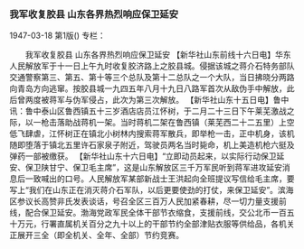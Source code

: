 ### 我军收复胶县  山东各界热烈响应保卫延安

1947-03-18
第1版()
专栏：

　　我军收复胶县
    山东各界热烈响应保卫延安
    【新华社山东前线十六日电】华东人民解放军于十一日上午九时收复胶济路上之胶县城。侵据该城之蒋介石特务部队交通警察第三、第五、第十等三个总队及第十二总队之一个大队，当日拂晓分两路向青岛方向逃窜。按胶县城一九四五年八月十九日八路军首次从敌伪手中解放，此后曾两度被蒋军与伪军侵占，此次为第三次解放。
    【新华社山东十五日电】鲁中讯：鲁中泰山区鲁西镇五十三岁酒店店员江怀树，于二月二十三日下午莱芜激战之际，以一枪击落助战蒋机一架。当时蒋机二架在鲁西镇（莱芜西二十二五里）上空低飞肆虐，江怀树正在镇北小树林内搜索蒋军散兵，即举枪一击，正中机身，该机随即堕落于镇北五里许石家泉子附近，驾驶员两名当时毙命，机上美造机枪六挺及弹药一部被缴获。
    【新华社山东十六日电】“立即动员起来，以实际行动保卫延安、保卫陕甘宁、保卫毛主席”，这是山东解放区三千万军民听到蒋军进攻延安消息后一致喊出的口号。人民解放军某部新战士王洪起向全班提议写信给毛主席，要写上“我们在山东正在消灭蒋介石军队，以后更要使劲的打仗，来保卫延安”。滨海区参议长高赞非氏发表谈话，号召全区三百万人民加紧春耕，尽一切力量支援前线，配合保卫延安。渤海党政军民全体干部节衣缩食，支援前线，交公北币一百五十万元，行署直属机关百分之九十以上的干部节约全部津贴衣服等供给品，各机关正展开三全（即全机关、全年、全部）节约竞赛。
